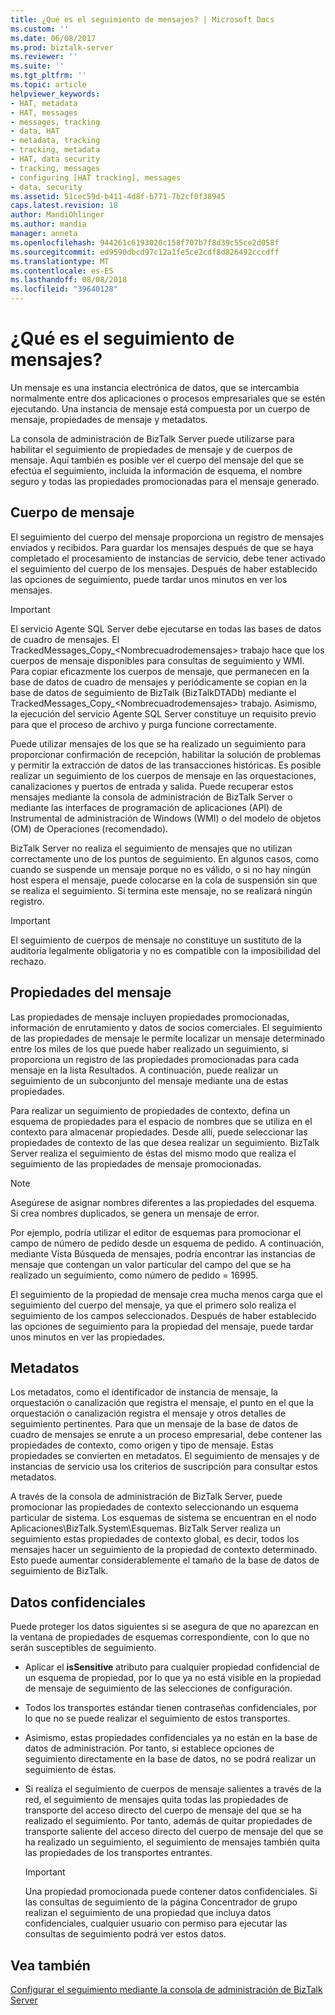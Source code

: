 ```yaml
---
title: ¿Qué es el seguimiento de mensajes? | Microsoft Docs
ms.custom: ''
ms.date: 06/08/2017
ms.prod: biztalk-server
ms.reviewer: ''
ms.suite: ''
ms.tgt_pltfrm: ''
ms.topic: article
helpviewer_keywords:
- HAT, metadata
- HAT, messages
- messages, tracking
- data, HAT
- metadata, tracking
- tracking, metadata
- HAT, data security
- tracking, messages
- configuring [HAT tracking], messages
- data, security
ms.assetid: 51cec59d-b411-4d8f-b771-7b2cf0f38945
caps.latest.revision: 18
author: MandiOhlinger
ms.author: mandia
manager: anneta
ms.openlocfilehash: 944261c6193020c158f707b7f8d39c55ce2d058f
ms.sourcegitcommit: ed9590dbcd97c12a1fe5ce2cdf8d826492cccdff
ms.translationtype: MT
ms.contentlocale: es-ES
ms.lasthandoff: 08/08/2018
ms.locfileid: "39640128"
---
```

# <a name="what-is-message-tracking"></a>¿Qué es el seguimiento de mensajes?
Un mensaje es una instancia electrónica de datos, que se intercambia normalmente entre dos aplicaciones o procesos empresariales que se estén ejecutando. Una instancia de mensaje está compuesta por un cuerpo de mensaje, propiedades de mensaje y metadatos.  
  
 La consola de administración de BizTalk Server puede utilizarse para habilitar el seguimiento de propiedades de mensaje y de cuerpos de mensaje. Aquí también es posible ver el cuerpo del mensaje del que se efectúa el seguimiento, incluida la información de esquema, el nombre seguro y todas las propiedades promocionadas para el mensaje generado.  
  
## <a name="message-body"></a>Cuerpo de mensaje  
 El seguimiento del cuerpo del mensaje proporciona un registro de mensajes enviados y recibidos. Para guardar los mensajes después de que se haya completado el procesamiento de instancias de servicio, debe tener activado el seguimiento del cuerpo de los mensajes. Después de haber establecido las opciones de seguimiento, puede tardar unos minutos en ver los mensajes.  
  
> [!IMPORTANT]
>  El servicio Agente SQL Server debe ejecutarse en todas las bases de datos de cuadro de mensajes. El TrackedMessages_Copy_\<Nombrecuadrodemensajes\> trabajo hace que los cuerpos de mensaje disponibles para consultas de seguimiento y WMI. Para copiar eficazmente los cuerpos de mensaje, que permanecen en la base de datos de cuadro de mensajes y periódicamente se copian en la base de datos de seguimiento de BizTalk (BizTalkDTADb) mediante el TrackedMessages_Copy_\<Nombrecuadrodemensajes\> trabajo. Asimismo, la ejecución del servicio Agente SQL Server constituye un requisito previo para que el proceso de archivo y purga funcione correctamente.  
  
 Puede utilizar mensajes de los que se ha realizado un seguimiento para proporcionar confirmación de recepción, habilitar la solución de problemas y permitir la extracción de datos de las transacciones históricas. Es posible realizar un seguimiento de los cuerpos de mensaje en las orquestaciones, canalizaciones y puertos de entrada y salida. Puede recuperar estos mensajes mediante la consola de administración de BizTalk Server o mediante las interfaces de programación de aplicaciones (API) de Instrumental de administración de Windows (WMI) o del modelo de objetos (OM) de Operaciones (recomendado).  
  
 BizTalk Server no realiza el seguimiento de mensajes que no utilizan correctamente uno de los puntos de seguimiento. En algunos casos, como cuando se suspende un mensaje porque no es válido, o si no hay ningún host espera el mensaje, puede colocarse en la cola de suspensión sin que se realiza el seguimiento. Si termina este mensaje, no se realizará ningún registro.  
  
> [!IMPORTANT]
>  El seguimiento de cuerpos de mensaje no constituye un sustituto de la auditoría legalmente obligatoria y no es compatible con la imposibilidad del rechazo.  
  
## <a name="message-properties"></a>Propiedades del mensaje  
 Las propiedades de mensaje incluyen propiedades promocionadas, información de enrutamiento y datos de socios comerciales. El seguimiento de las propiedades de mensaje le permite localizar un mensaje determinado entre los miles de los que puede haber realizado un seguimiento, si proporciona un registro de las propiedades promocionadas para cada mensaje en la lista Resultados. A continuación, puede realizar un seguimiento de un subconjunto del mensaje mediante una de estas propiedades.  
  
 Para realizar un seguimiento de propiedades de contexto, defina un esquema de propiedades para el espacio de nombres que se utiliza en el contexto para almacenar propiedades. Desde allí, puede seleccionar las propiedades de contexto de las que desea realizar un seguimiento. BizTalk Server realiza el seguimiento de éstas del mismo modo que realiza el seguimiento de las propiedades de mensaje promocionadas.  
  
> [!NOTE]
>  Asegúrese de asignar nombres diferentes a las propiedades del esquema. Si crea nombres duplicados, se genera un mensaje de error.  
  
 Por ejemplo, podría utilizar el editor de esquemas para promocionar el campo de número de pedido desde un esquema de pedido. A continuación, mediante Vista Búsqueda de mensajes, podría encontrar las instancias de mensaje que contengan un valor particular del campo del que se ha realizado un seguimiento, como número de pedido = 16995.  
  
 El seguimiento de la propiedad de mensaje crea mucha menos carga que el seguimiento del cuerpo del mensaje, ya que el primero solo realiza el seguimiento de los campos seleccionados. Después de haber establecido las opciones de seguimiento para la propiedad del mensaje, puede tardar unos minutos en ver las propiedades.  
  
## <a name="metadata"></a>Metadatos  
 Los metadatos, como el identificador de instancia de mensaje, la orquestación o canalización que registra el mensaje, el punto en el que la orquestación o canalización registra el mensaje y otros detalles de seguimiento pertinentes. Para que un mensaje de la base de datos de cuadro de mensajes se enrute a un proceso empresarial, debe contener las propiedades de contexto, como origen y tipo de mensaje. Estas propiedades se convierten en metadatos. El seguimiento de mensajes y de instancias de servicio usa los criterios de suscripción para consultar estos metadatos.  
  
 A través de la consola de administración de BizTalk Server, puede promocionar las propiedades de contexto seleccionando un esquema particular de sistema. Los esquemas de sistema se encuentran en el nodo Aplicaciones\BizTalk.System\Esquemas. BizTalk Server realiza un seguimiento estas propiedades de contexto global, es decir, todos los mensajes hacer un seguimiento de la propiedad de contexto determinado. Esto puede aumentar considerablemente el tamaño de la base de datos de seguimiento de BizTalk.  
  
## <a name="sensitive-data"></a>Datos confidenciales  
 Puede proteger los datos siguientes si se asegura de que no aparezcan en la ventana de propiedades de esquemas correspondiente, con lo que no serán susceptibles de seguimiento.  
  
-   Aplicar el **isSensitive** atributo para cualquier propiedad confidencial de un esquema de propiedad, por lo que ya no está visible en la propiedad de mensaje de seguimiento de las selecciones de configuración.  
  
-   Todos los transportes estándar tienen contraseñas confidenciales, por lo que no se puede realizar el seguimiento de estos transportes.  
  
-   Asimismo, estas propiedades confidenciales ya no están en la base de datos de administración. Por tanto, si establece opciones de seguimiento directamente en la base de datos, no se podrá realizar un seguimiento de éstas.  
  
-   Si realiza el seguimiento de cuerpos de mensaje salientes a través de la red, el seguimiento de mensajes quita todas las propiedades de transporte del acceso directo del cuerpo de mensaje del que se ha realizado el seguimiento. Por tanto, además de quitar propiedades de transporte saliente del acceso directo del cuerpo de mensaje del que se ha realizado un seguimiento, el seguimiento de mensajes también quita las propiedades de los transportes entrantes.  
  
    > [!IMPORTANT]
    >  Una propiedad promocionada puede contener datos confidenciales. Si las consultas de seguimiento de la página Concentrador de grupo realizan el seguimiento de una propiedad que incluya datos confidenciales, cualquier usuario con permiso para ejecutar las consultas de seguimiento podrá ver estos datos.  
  
## <a name="see-also"></a>Vea también  
 [Configurar el seguimiento mediante la consola de administración de BizTalk Server](http://msdn.microsoft.com/49b7f9d3-60b5-41bd-ba8b-029253926bef)
